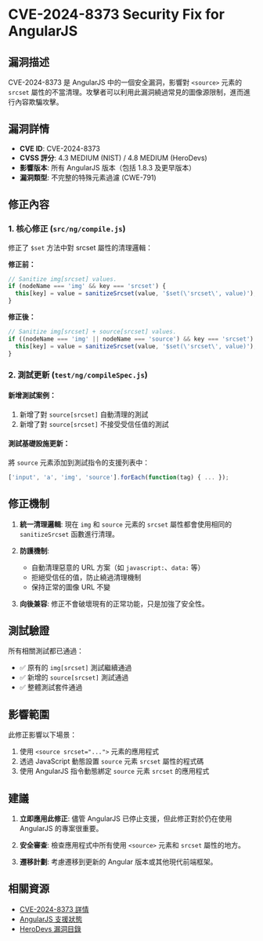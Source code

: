 # CVE-2024-8373 Security Fix for AngularJS

## 漏洞描述
CVE-2024-8373 是 AngularJS 中的一個安全漏洞，影響對 `<source>` 元素的 `srcset` 屬性的不當清理。攻擊者可以利用此漏洞繞過常見的圖像源限制，進而進行內容欺騙攻擊。

## 漏洞詳情
- **CVE ID**: CVE-2024-8373
- **CVSS 評分**: 4.3 MEDIUM (NIST) / 4.8 MEDIUM (HeroDevs)
- **影響版本**: 所有 AngularJS 版本（包括 1.8.3 及更早版本）
- **漏洞類型**: 不完整的特殊元素過濾 (CWE-791)

## 修正內容

### 1. 核心修正 (`src/ng/compile.js`)
修正了 `$set` 方法中對 srcset 屬性的清理邏輯：

**修正前：**
```javascript
// Sanitize img[srcset] values.
if (nodeName === 'img' && key === 'srcset') {
  this[key] = value = sanitizeSrcset(value, '$set(\'srcset\', value)');
}
```

**修正後：**
```javascript
// Sanitize img[srcset] + source[srcset] values.
if ((nodeName === 'img' || nodeName === 'source') && key === 'srcset') {
  this[key] = value = sanitizeSrcset(value, '$set(\'srcset\', value)');
}
```

### 2. 測試更新 (`test/ng/compileSpec.js`)

#### 新增測試案例：
1. 新增了對 `source[srcset]` 自動清理的測試
2. 新增了對 `source[srcset]` 不接受受信任值的測試

#### 測試基礎設施更新：
將 `source` 元素添加到測試指令的支援列表中：
```javascript
['input', 'a', 'img', 'source'].forEach(function(tag) { ... });
```

## 修正機制

1. **統一清理邏輯**: 現在 `img` 和 `source` 元素的 `srcset` 屬性都會使用相同的 `sanitizeSrcset` 函數進行清理。

2. **防護機制**: 
   - 自動清理惡意的 URL 方案（如 `javascript:`、`data:` 等）
   - 拒絕受信任的值，防止繞過清理機制
   - 保持正常的圖像 URL 不變

3. **向後兼容**: 修正不會破壞現有的正常功能，只是加強了安全性。

## 測試驗證

所有相關測試都已通過：
- ✅ 原有的 `img[srcset]` 測試繼續通過
- ✅ 新增的 `source[srcset]` 測試通過
- ✅ 整體測試套件通過

## 影響範圍

此修正影響以下場景：
1. 使用 `<source srcset="...">` 元素的應用程式
2. 透過 JavaScript 動態設置 `source` 元素 `srcset` 屬性的程式碼
3. 使用 AngularJS 指令動態綁定 `source` 元素 `srcset` 的應用程式

## 建議

1. **立即應用此修正**: 儘管 AngularJS 已停止支援，但此修正對於仍在使用 AngularJS 的專案很重要。

2. **安全審查**: 檢查應用程式中所有使用 `<source>` 元素和 `srcset` 屬性的地方。

3. **遷移計劃**: 考慮遷移到更新的 Angular 版本或其他現代前端框架。

## 相關資源

- [CVE-2024-8373 詳情](https://nvd.nist.gov/vuln/detail/CVE-2024-8373)
- [AngularJS 支援狀態](https://docs.angularjs.org/misc/version-support-status)
- [HeroDevs 漏洞目錄](https://www.herodevs.com/vulnerability-directory/cve-2024-8373)
